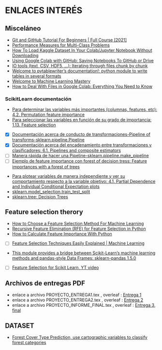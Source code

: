 # ENLACES INTERÉS
## Misceláneo
- [Git and GitHub Tutorial For Beginners | Full Course [2021]](https://www.youtube.com/watch?v=3fUbBnN_H2c&ab_channel=Amigoscode)
- [Performance Measures for Multi-Class Problems](https://www.datascienceblog.net/post/machine-learning/performance-measures-multi-class-problems/)
- [How To Load Kaggle Dataset In Your Colab/Jupyter Notebook Without Downloading](https://buggyprogrammer.com/load-kaggle-dataset-in-colab-or-jupyter/)
- [Using Google Colab with GitHub: Saving Notebooks To GitHub or Drive](https://colab.research.google.com/github/googlecolab/colabtools/blob/master/notebooks/colab-github-demo.ipynb#scrollTo=8QAWNjizy_3O)
- [IO tools (text, CSV, HDF5, …): Iterating through files chunk by chunk](https://pandas.pydata.org/docs/user_guide/io.html)
- [Welcome to pytablewriter’s documentation!: python module to write tables in several formats](https://pytablewriter.readthedocs.io/en/latest/index.html#welcome-to-pytablewriter-s-documentation)
- [Welcome to Machine Learning Mastery](https://machinelearningmastery.com/)
- [How to Deal With Files in Google Colab: Everything You Need to Know](https://neptune.ai/blog/google-colab-dealing-with-files)
### ScikitLearn documentación
- [Para determinar las variables más importantes (columnas, features, etc): 4.2. Permutation feature importance](https://scikit-learn.org/stable/modules/permutation_importance.html)
- [Para seleccionar las variables en función de su grado de importancia: 1.13. Feature selection](https://scikit-learn.org/stable/modules/feature_selection.html)
- [x] [Documentación acerca de conducto de transformaciones-Pipeline of transforms-sklearn.pipeline.Pipeline](https://scikit-learn.org/stable/modules/generated/sklearn.pipeline.Pipeline.html#sklearn.pipeline.Pipeline)
- [x] [Documentación acerca del encadenamiento entre transformaciones y clasificadores: 6.1. Pipelines and composite estimators](https://scikit-learn.org/stable/modules/compose.html#pipeline)
- [ ] [Manera rápida de hacer una Pipeline-sklearn.pipeline.make_pipeline](https://scikit-learn.org/stable/modules/generated/sklearn.pipeline.make_pipeline.html#sklearn.pipeline.make_pipeline)
- [ ] [Ejemplo de feature importance con forest of decision tress: Feature importances with a forest of trees](https://scikit-learn.org/stable/auto_examples/ensemble/plot_forest_importances.html#sphx-glr-auto-examples-ensemble-plot-forest-importances-py)
- [Para plotear variables de manera independiente y ver su comportamiento respecto a la variable objetivo: 4.1. Partial Dependence and Individual Conditional Expectation plots](https://scikit-learn.org/stable/modules/partial_dependence.html)
- [sklearn.model_selection.train_test_split](https://scikit-learn.org/stable/modules/generated/sklearn.model_selection.train_test_split.html)
- [sklearn.tree: Decision Trees](https://scikit-learn.org/stable/modules/classes.html?highlight=tree#module-sklearn.tree)
## Feature selection therory
- [How to Choose a Feature Selection Method For Machine Learning](https://machinelearningmastery.com/feature-selection-with-real-and-categorical-data/)
- [Recursive Feature Elimination (RFE) for Feature Selection in Python](https://machinelearningmastery.com/rfe-feature-selection-in-python/)
- [How to Calculate Feature Importance With Python](https://machinelearningmastery.com/calculate-feature-importance-with-python/)
- [ ] [Feature Selection Techniques Easily Explained | Machine Learning](https://www.youtube.com/watch?v=EqLBAmtKMnQ&ab_channel=KrishNaik)
- [This module provides a bridge between Scikit-Learn’s machine learning methods and pandas-style Data Frames: sklearn-pandas 1.5.0](https://pypi.org/project/sklearn-pandas/1.5.0/)
- [ ] [Feature Selection for Scikit Learn, YT video](https://www.youtube.com/watch?v=wjKvyk8xStg&ab_channel=DataTalks)
## Archivos de entregas PDF
- enlace a archivo PROYECTO_ENTREGA1.tex , overleaf : [Entrega 1](https://www.overleaf.com/8579998717zjrrdcgmnpqk)
- enlace a archivo PROYECTO_ENTREGA2.tex , overleaf : [Entrega 2](https://www.overleaf.com/1932649754ffysfmrjxnkk)
- enlace a archivo PROYECTO_INFORME_FINAL.tex , overleaf : [Entrega 3, final](https://www.overleaf.com/8257938442jvfzqzccnbsq)

## DATASET
- [Forest Cover Type Prediction, use cartographic variables to classify forest categories](https://www.kaggle.com/competitions/forest-cover-type-prediction/data?select=train.csv)
